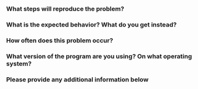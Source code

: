 ### What steps will reproduce the problem?




### What is the expected behavior? What do you get instead?




### How often does this problem occur?




### What version of the program are you using? On what operating system?




### Please provide any additional information below

